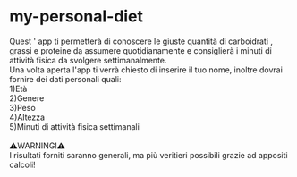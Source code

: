 # my-personal-diet

Quest ' app ti permetterà di conoscere le giuste quantità di carboidrati , grassi e proteine da assumere quotidianamente
e consiglierà i minuti di attività fisica da svolgere settimanalmente. <br/>
Una volta aperta l'app ti verrà chiesto di inserire il tuo nome, inoltre dovrai fornire dei dati personali quali: <br/>
1)Età <br/>
2)Genere <br/>
3)Peso <br/>
4)Altezza <br/>
5)Minuti di attività fisica settimanali <br/>
<br/>
⚠️WARNING!⚠️<br/>
I risultati forniti saranno generali, ma più veritieri possibili grazie ad appositi calcoli! <br/>
